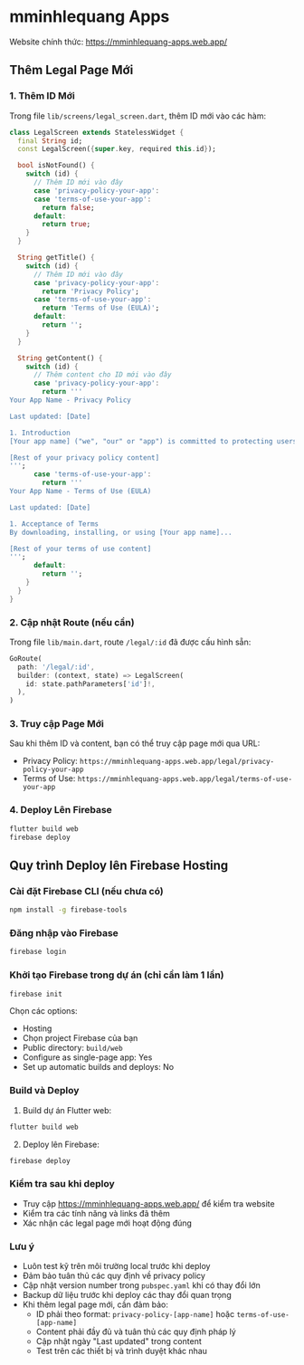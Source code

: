 # mminhlequang Apps

Website chính thức: https://mminhlequang-apps.web.app/

## Thêm Legal Page Mới

### 1. Thêm ID Mới
Trong file `lib/screens/legal_screen.dart`, thêm ID mới vào các hàm:

```dart
class LegalScreen extends StatelessWidget {
  final String id;
  const LegalScreen({super.key, required this.id});

  bool isNotFound() {
    switch (id) {
      // Thêm ID mới vào đây
      case 'privacy-policy-your-app':
      case 'terms-of-use-your-app':
        return false;
      default:
        return true;
    }
  }

  String getTitle() {
    switch (id) {
      // Thêm ID mới vào đây
      case 'privacy-policy-your-app':
        return 'Privacy Policy';
      case 'terms-of-use-your-app':
        return 'Terms of Use (EULA)';
      default:
        return '';
    }
  }

  String getContent() {
    switch (id) {
      // Thêm content cho ID mới vào đây
      case 'privacy-policy-your-app':
        return '''
Your App Name - Privacy Policy

Last updated: [Date]

1. Introduction
[Your app name] ("we", "our" or "app") is committed to protecting users' privacy...

[Rest of your privacy policy content]
''';
      case 'terms-of-use-your-app':
        return '''
Your App Name - Terms of Use (EULA)

Last updated: [Date]

1. Acceptance of Terms
By downloading, installing, or using [Your app name]...

[Rest of your terms of use content]
''';
      default:
        return '';
    }
  }
}
```

### 2. Cập nhật Route (nếu cần)
Trong file `lib/main.dart`, route `/legal/:id` đã được cấu hình sẵn:

```dart
GoRoute(
  path: '/legal/:id',
  builder: (context, state) => LegalScreen(
    id: state.pathParameters['id']!,
  ),
)
```

### 3. Truy cập Page Mới
Sau khi thêm ID và content, bạn có thể truy cập page mới qua URL:
- Privacy Policy: `https://mminhlequang-apps.web.app/legal/privacy-policy-your-app`
- Terms of Use: `https://mminhlequang-apps.web.app/legal/terms-of-use-your-app`

### 4. Deploy Lên Firebase
```bash
flutter build web
firebase deploy
```

## Quy trình Deploy lên Firebase Hosting

### Cài đặt Firebase CLI (nếu chưa có)
```bash
npm install -g firebase-tools
```

### Đăng nhập vào Firebase
```bash
firebase login
```

### Khởi tạo Firebase trong dự án (chỉ cần làm 1 lần)
```bash
firebase init
```
Chọn các options:
- Hosting
- Chọn project Firebase của bạn
- Public directory: `build/web`
- Configure as single-page app: Yes
- Set up automatic builds and deploys: No

### Build và Deploy
1. Build dự án Flutter web:
```bash
flutter build web
```

2. Deploy lên Firebase:
```bash
firebase deploy
```

### Kiểm tra sau khi deploy
- Truy cập https://mminhlequang-apps.web.app/ để kiểm tra website
- Kiểm tra các tính năng và links đã thêm
- Xác nhận các legal page mới hoạt động đúng

### Lưu ý
- Luôn test kỹ trên môi trường local trước khi deploy
- Đảm bảo tuân thủ các quy định về privacy policy
- Cập nhật version number trong `pubspec.yaml` khi có thay đổi lớn
- Backup dữ liệu trước khi deploy các thay đổi quan trọng
- Khi thêm legal page mới, cần đảm bảo:
  - ID phải theo format: `privacy-policy-[app-name]` hoặc `terms-of-use-[app-name]`
  - Content phải đầy đủ và tuân thủ các quy định pháp lý
  - Cập nhật ngày "Last updated" trong content
  - Test trên các thiết bị và trình duyệt khác nhau

